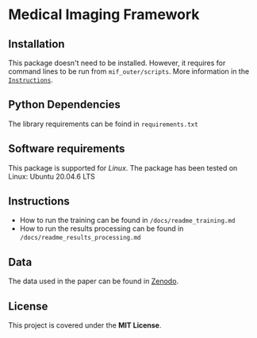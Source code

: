 # Medical Imaging Framework

## Installation
This package doesn't need to be installed. However, it requires for command lines to be run from `mif_outer/scripts`. More information in the [`Instructions`](#Instructions).

## Python Dependencies
The library requirements can be foind in `requirements.txt`

## Software requirements
This package is supported for *Linux*. The package has been tested on Linux: Ubuntu 20.04.6 LTS

## Instructions
* How to run the training can be found in `/docs/readme_training.md`
* How to run the results processing can be found in `/docs/readme_results_processing.md`

## Data
The data used in the paper can be found in [Zenodo](https://zenodo.org/records/14847200).

## License
This project is covered under the **MIT License**.